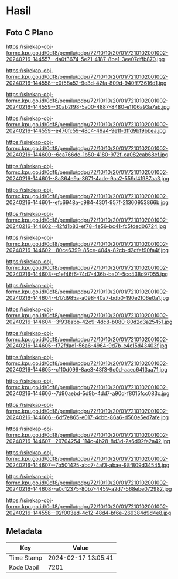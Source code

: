 # Hasil

## Foto C Plano

https://sirekap-obj-formc.kpu.go.id/0df8/pemilu/pdpr/72/10/10/20/01/7210102001002-20240216-144557--da0f3674-5e21-4187-8be1-3ee07dffb870.jpg

https://sirekap-obj-formc.kpu.go.id/0df8/pemilu/pdpr/72/10/10/20/01/7210102001002-20240216-144558--c0f58a52-9e3d-42fa-809d-940ff73616d1.jpg

https://sirekap-obj-formc.kpu.go.id/0df8/pemilu/pdpr/72/10/10/20/01/7210102001002-20240216-144559--30ab2f98-5a00-4887-8480-e1106a93a7ab.jpg

https://sirekap-obj-formc.kpu.go.id/0df8/pemilu/pdpr/72/10/10/20/01/7210102001002-20240216-144559--e470fc59-48c4-49a4-9e1f-3ffd9bf9bbea.jpg

https://sirekap-obj-formc.kpu.go.id/0df8/pemilu/pdpr/72/10/10/20/01/7210102001002-20240216-144600--6ca766de-1b50-4180-972f-ca082cab68ef.jpg

https://sirekap-obj-formc.kpu.go.id/0df8/pemilu/pdpr/72/10/10/20/01/7210102001002-20240216-144601--8a364e9a-3671-4ade-9aa2-559d41987aa3.jpg

https://sirekap-obj-formc.kpu.go.id/0df8/pemilu/pdpr/72/10/10/20/01/7210102001002-20240216-144601--efc6948a-c984-4301-957f-21360953866b.jpg

https://sirekap-obj-formc.kpu.go.id/0df8/pemilu/pdpr/72/10/10/20/01/7210102001002-20240216-144602--42fd1b83-ef78-4e56-bc41-fc5fded06724.jpg

https://sirekap-obj-formc.kpu.go.id/0df8/pemilu/pdpr/72/10/10/20/01/7210102001002-20240216-144602--80ce6399-85ce-404a-82cb-d2dfef90fa4f.jpg

https://sirekap-obj-formc.kpu.go.id/0df8/pemilu/pdpr/72/10/10/20/01/7210102001002-20240216-144603--c1ef46f6-74d7-436b-ba01-5cc438d97055.jpg

https://sirekap-obj-formc.kpu.go.id/0df8/pemilu/pdpr/72/10/10/20/01/7210102001002-20240216-144604--b17d985a-a098-40a7-bdb0-190e2f06e0a1.jpg

https://sirekap-obj-formc.kpu.go.id/0df8/pemilu/pdpr/72/10/10/20/01/7210102001002-20240216-144604--3f938abb-42c9-4dc8-b080-80d2d3a25451.jpg

https://sirekap-obj-formc.kpu.go.id/0df8/pemilu/pdpr/72/10/10/20/01/7210102001002-20240216-144605--f72fdac1-56a6-4964-9d7b-e4c15d43403f.jpg

https://sirekap-obj-formc.kpu.go.id/0df8/pemilu/pdpr/72/10/10/20/01/7210102001002-20240216-144605--c110d099-8ae3-48f3-9c0d-aaec6413aa71.jpg

https://sirekap-obj-formc.kpu.go.id/0df8/pemilu/pdpr/72/10/10/20/01/7210102001002-20240216-144606--7d90aebd-5d9b-4dd7-a90d-f8015fcc083c.jpg

https://sirekap-obj-formc.kpu.go.id/0df8/pemilu/pdpr/72/10/10/20/01/7210102001002-20240216-144606--6df7e865-e017-4cbb-86a6-d560e5ed7afe.jpg

https://sirekap-obj-formc.kpu.go.id/0df8/pemilu/pdpr/72/10/10/20/01/7210102001002-20240216-144607--29704254-114c-4b28-8d3d-2a6d92fe2a42.jpg

https://sirekap-obj-formc.kpu.go.id/0df8/pemilu/pdpr/72/10/10/20/01/7210102001002-20240216-144607--7b501425-abc7-4af3-abae-98f809d34545.jpg

https://sirekap-obj-formc.kpu.go.id/0df8/pemilu/pdpr/72/10/10/20/01/7210102001002-20240216-144608--a0c12375-80b7-4459-a2d7-568ebe072982.jpg

https://sirekap-obj-formc.kpu.go.id/0df8/pemilu/pdpr/72/10/10/20/01/7210102001002-20240216-144558--02f003ed-4c12-48d4-bf6e-269384d9d4e8.jpg


## Metadata

| Key        | Value               |
| ---------- | ------------------- |
| Time Stamp | 2024-02-17 13:05:41 |
| Kode Dapil | 7201                |



